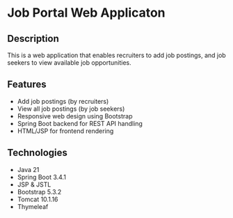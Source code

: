 # Job Portal Web Applicaton

## Description
This is a web application that enables recruiters to add job postings, and job seekers to view available job opportunities. 

## Features
- Add job postings (by recruiters)
- View all job postings (by job seekers)
- Responsive web design using Bootstrap
- Spring Boot backend for REST API handling
- HTML/JSP for frontend rendering

## Technologies
- Java 21
- Spring Boot 3.4.1
- JSP & JSTL
- Bootstrap 5.3.2
- Tomcat 10.1.16
- Thymeleaf


